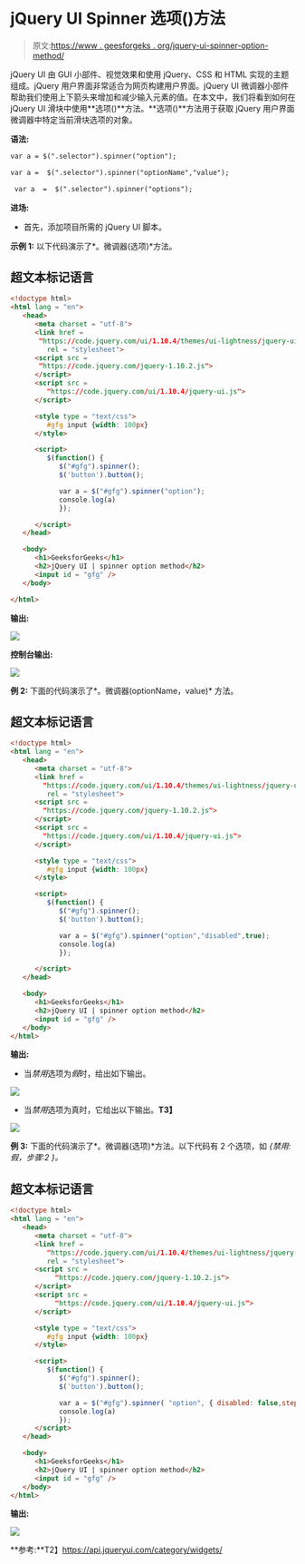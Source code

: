 # jQuery UI Spinner 选项()方法

> 原文:[https://www . geesforgeks . org/jquery-ui-spinner-option-method/](https://www.geeksforgeeks.org/jquery-ui-spinner-option-method/)

jQuery UI 由 GUI 小部件、视觉效果和使用 jQuery、CSS 和 HTML 实现的主题组成。jQuery 用户界面非常适合为网页构建用户界面。jQuery UI 微调器小部件帮助我们使用上下箭头来增加和减少输入元素的值。在本文中，我们将看到如何在 jQuery UI 滑块中使用**选项()**方法。**选项()**方法用于获取 jQuery 用户界面微调器中特定当前滑块选项的对象。

**语法:**

```html
var a = $(".selector").spinner("option");
```

```html
var a =  $(".selector").spinner("optionName","value");
```

```html
 var a  =  $(".selector").spinner("options");
```

**进场:**

*   首先，添加项目所需的 jQuery UI 脚本。

> <link href="“https://code.jquery.com/ui/1.10.4/themes/ui-lightness/jquery-ui.css”" rel="”stylesheet”">

**示例 1:** 以下代码演示了*。微调器(选项)*方法。

## 超文本标记语言

```html
<!doctype html>
<html lang = "en">
   <head>
      <meta charset = "utf-8">
      <link href =
       "https://code.jquery.com/ui/1.10.4/themes/ui-lightness/jquery-ui.css"
         rel = "stylesheet">
      <script src =
       "https://code.jquery.com/jquery-1.10.2.js">
      </script>
      <script src =
         "https://code.jquery.com/ui/1.10.4/jquery-ui.js">
      </script>

      <style type = "text/css">
         #gfg input {width: 100px}
      </style>

      <script>
         $(function() {
            $("#gfg").spinner();
            $('button').button();

            var a = $("#gfg").spinner("option");
            console.log(a)
            });

      </script>
   </head>

   <body>
      <h1>GeeksforGeeks</h1>
      <h2>jQuery UI | spinner option method</h2>
      <input id = "gfg" />
   </body>

</html>
```

**输出:**

![](img/3d6f3ebc80bb72bea9d0e9836bdf070f.png)

**控制台输出:**

![](img/48c9febb1b606b257f9ea9717070392d.png)

**例 2:** 下面的代码演示了*。微调器(optionName，value)* 方法。

## 超文本标记语言

```html
<!doctype html>
<html lang = "en">
   <head>
      <meta charset = "utf-8">
      <link href =
        "https://code.jquery.com/ui/1.10.4/themes/ui-lightness/jquery-ui.css"
         rel = "stylesheet">
      <script src =
        "https://code.jquery.com/jquery-1.10.2.js">
      </script>
      <script src =
        "https://code.jquery.com/ui/1.10.4/jquery-ui.js">
      </script>

      <style type = "text/css">
         #gfg input {width: 100px}
      </style>

      <script>
         $(function() {
            $("#gfg").spinner();
            $('button').button();

            var a = $("#gfg").spinner("option","disabled",true);
            console.log(a)
            });

      </script>
   </head>

   <body>
      <h1>GeeksforGeeks</h1>
      <h2>jQuery UI | spinner option method</h2>
      <input id = "gfg" />
   </body>
</html>
```

**输出:**

*   当*禁用*选项为*假*时，给出如下输出。

![](img/fda0d7bdf5874f02dbdff58801fd754b.png)

*   当*禁用*选项为真时，它给出以下输出。**T3】**

![](img/8a85a5b3817c9b33fabad5cd0b1c3e5f.png)

**例 3:** 下面的代码演示了*。微调器(选项)*方法。以下代码有 2 个选项，如 *{禁用:假，步骤:2 }。*

## 超文本标记语言

```html
<!doctype html>
<html lang = "en">
   <head>
      <meta charset = "utf-8">
      <link href =
         "https://code.jquery.com/ui/1.10.4/themes/ui-lightness/jquery-ui.css"
         rel = "stylesheet">
      <script src =
           "https://code.jquery.com/jquery-1.10.2.js">
      </script>
      <script src =
           "https://code.jquery.com/ui/1.10.4/jquery-ui.js">
      </script>

      <style type = "text/css">
         #gfg input {width: 100px}
      </style>

      <script>
         $(function() {
            $("#gfg").spinner();
            $('button').button();

            var a = $("#gfg").spinner( "option", { disabled: false,step: 2 } );
            console.log(a)
            });
      </script>
   </head>

   <body>
      <h1>GeeksforGeeks</h1>
      <h2>jQuery UI | spinner option method</h2>
      <input id = "gfg" />
   </body>
</html>    
```

**输出:**

![](img/5e462525e65ef7007a795bbfe0831d14.png)

**参考:**T2】https://api.jqueryui.com/category/widgets/